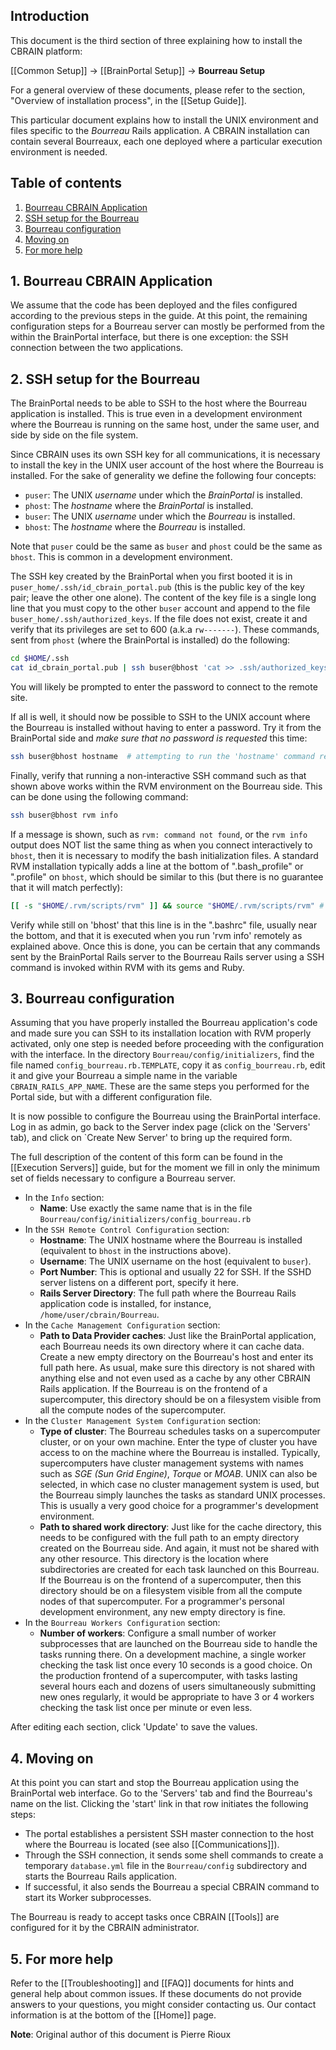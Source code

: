 ## Introduction

This document is the third section of three explaining how to 
install the CBRAIN platform:

  [[Common Setup]] -> [[BrainPortal Setup]] -> **Bourreau Setup**

For a general overview of these documents, please refer to
the section, "Overview of installation process", in the [[Setup Guide]].

This particular document explains how to install the UNIX environment
and files specific to the _Bourreau_ Rails application. A
CBRAIN installation can contain several Bourreaux, each one deployed
where a particular execution environment is needed.

## Table of contents

1. [Bourreau CBRAIN Application](#bourreau_app)
2. [SSH setup for the Bourreau](#ssh)
3. [Bourreau configuration](#bour)
4. [Moving on](#next)
5. [For more help](#help)

<a name="bourreau_app" />

## 1. Bourreau CBRAIN Application

We assume that the code has been deployed and the files
configured according to the previous steps in the guide. 
At this point, the remaining configuration steps for a Bourreau 
server can mostly be performed from the within the BrainPortal interface, 
but there is one exception: the SSH connection between the two applications.

<a name="ssh" />

## 2. SSH setup for the Bourreau

The BrainPortal needs to be able to SSH to the host
where the Bourreau application is installed. This is
true even in a development environment where the
Bourreau is running on the same host, under the same user,
and side by side on the file system.

Since CBRAIN uses its own SSH key for all communications,
it is necessary to install the key in the UNIX user account of
the host where the Bourreau is installed. For the sake
of generality we define the following four concepts:

* `puser`: The UNIX _username_ under which the *BrainPortal* is installed.
* `phost`: The _hostname_ where the *BrainPortal* is installed.
* `buser`: The UNIX _username_ under which the *Bourreau* is installed.
* `bhost`: The _hostname_ where the *Bourreau* is installed.

Note that `puser` could be the same as `buser` and `phost` could
be the same as `bhost`. This is common in a development environment.

The SSH key created by the BrainPortal when you first
booted it is in `puser_home/.ssh/id_cbrain_portal.pub` (this
is the public key of the key pair; leave the other one
alone). The content of the key file is a single long
line that you must copy to the other `buser` account
and append to the file `buser_home/.ssh/authorized_keys`.
If the file does not exist, create it and verify that its
privileges are set to 600 (a.k.a `rw-------`). These
commands, sent from `phost` (where the BrainPortal
is installed) do the following:

```bash
cd $HOME/.ssh
cat id_cbrain_portal.pub | ssh buser@bhost 'cat >> .ssh/authorized_keys;chmod 600 .ssh/authorized_keys'
```

You will likely be prompted to enter the password to connect to the remote
site.

If all is well, it should now be possible to SSH to the UNIX account where
the Bourreau is installed without having to enter a password. Try it
from the BrainPortal side and _make sure that no password is requested_ this time:

```bash
ssh buser@bhost hostname  # attempting to run the 'hostname' command remotely
```

Finally, verify that running a non-interactive SSH command such as 
that shown above works within the RVM environment on the Bourreau 
side. This can be done using the following command:

```bash
ssh buser@bhost rvm info
```

If a message is shown, such as `rvm: command not found`, or the 
`rvm info` output does NOT list the same thing as when you connect
interactively to `bhost`, then it is necessary to modify the bash initialization
files. A standard RVM installation typically adds a line at the
bottom of ".bash_profile" or ".profile" on `bhost`, which should be
similar to this (but there is no guarantee that it will match perfectly):

```bash
[[ -s "$HOME/.rvm/scripts/rvm" ]] && source "$HOME/.rvm/scripts/rvm" # Load RVM into a shell session *as a function*
```

Verify while still on 'bhost' that this line is in the ".bashrc" file, usually near
the bottom, and that it is executed when you run 'rvm info'
remotely as explained above. Once this is done, you can be certain
that any commands sent by the BrainPortal Rails server to the Bourreau
Rails server using a SSH command is invoked within RVM with its gems
and Ruby.

<a name="bour" />

## 3. Bourreau configuration

Assuming that you have properly installed the Bourreau application's
code and made sure you can SSH to its installation
location with RVM properly activated, only one step is needed before
proceeding with the configuration with the interface. In the directory
`Bourreau/config/initializers`, find the file named `config_bourreau.rb.TEMPLATE`,
copy it as `config_bourreau.rb`, edit it and give your Bourreau a simple
name in the variable `CBRAIN_RAILS_APP_NAME`. These are the same steps
you performed for the Portal side, but with a different configuration file.

It is now possible to configure the Bourreau 
using the BrainPortal interface. Log in as admin, go back to the Server 
index page (click on the 'Servers' tab), and click on `Create New Server'
to bring up the required form.

The full description of the content of this form can be found in
the [[Execution Servers]] guide, but for the moment we fill in
only the minimum set of fields necessary to configure a
Bourreau server.

* In the `Info` section:
  * **Name**: Use exactly the same name that is in the file `Bourreau/config/initializers/config_bourreau.rb`
* In the `SSH Remote Control Configuration` section:
  * **Hostname**: The UNIX hostname where the Bourreau is installed (equivalent
    to `bhost` in the instructions above).
  * **Username**: The UNIX username on the host (equivalent to `buser`).
  * **Port Number**: This is optional and usually 22 for SSH. If the SSHD server listens
    on a different port, specify it here.
  * **Rails Server Directory**: The full path where the Bourreau
    Rails application code is installed, for instance, `/home/user/cbrain/Bourreau`.
* In the `Cache Management Configuration` section:
  * **Path to Data Provider caches**: Just like the BrainPortal application, each
    Bourreau needs its own directory where it can cache data. Create a new empty
    directory on the Bourreau's host and enter its full path here. As usual, make
    sure this directory is not shared with anything else and not even used as
    a cache by any other CBRAIN Rails application. If the Bourreau is on
    the frontend of a supercomputer, this directory should be on a filesystem
    visible from all the compute nodes of the supercomputer.
* In the `Cluster Management System Configuration` section:
  * **Type of cluster**: The Bourreau schedules tasks on a supercomputer cluster, 
    or on your own machine. Enter the type of cluster you have access to on the 
    machine where the Bourreau is installed. Typically, supercomputers have cluster 
    management systems with names such as _SGE (Sun Grid Engine)_, _Torque_ or 
    _MOAB_. UNIX can also be selected, in which case no cluster management 
    system is used, but the Bourreau simply launches the tasks as standard UNIX 
    processes. This is usually a very good choice for a programmer's development 
    environment.
  * **Path to shared work directory**: Just like for the cache directory, this needs
    to be configured with the full path to an empty directory created on the Bourreau 
    side. And again, it must not be shared with any other resource. This directory is 
    the location where subdirectories are created for each task launched on this Bourreau. 
    If the Bourreau is on the frontend of a supercomputer, then this directory should be 
    on a filesystem visible from all the compute nodes of that supercomputer.  For a 
    programmer's personal development environment, any new empty directory is fine.
* In the `Bourreau Workers Configuration` section:
  * **Number of workers**: Configure a small number of worker subprocesses that
    are launched on the Bourreau side to handle the tasks running there. On a
    development machine, a single worker checking the task list once every 10
    seconds is a good choice. On the production frontend of a supercomputer, with
    tasks lasting several hours each and dozens of users simultaneously submitting
    new ones regularly, it would be appropriate to have 3 or 4 workers checking the 
    task list once per minute or even less.

After editing each section, click 'Update' to save the values.

<a name="next" />

## 4. Moving on

At this point you can start and stop the Bourreau application
using the BrainPortal web interface. Go to the 'Servers' tab
and find the Bourreau's name on the list. Clicking the
'start' link in that row initiates the following steps:

  * The portal establishes a persistent SSH master connection
    to the host where the Bourreau is located (see also [[Communications]]).
  * Through the SSH connection, it sends some shell commands
    to create a temporary `database.yml` file in the `Bourreau/config`
    subdirectory and starts the Bourreau Rails application.
  * If successful, it also sends the Bourreau a special
    CBRAIN command to start its Worker subprocesses.

The Bourreau is ready to accept tasks once CBRAIN [[Tools]]
are configured for it by the CBRAIN administrator.

<a name="more_help" />

## 5. For more help

Refer to the [[Troubleshooting]] and [[FAQ]] documents for hints
and general help about common issues. If these documents do not
provide answers to your questions, you might consider contacting us. 
Our contact information is at the bottom of the [[Home]] page.

**Note**: Original author of this document is Pierre Rioux